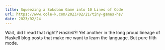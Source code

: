 ```yaml
---
title: Squeezing a Sokoban Game into 10 Lines of Code
url: https://www.cole-k.com/2023/02/21/tiny-games-hs/
date: 2023/02/24
---
```


Wait, did I read that right? *Haskell*?! Yet another in the long proud lineage of Haskell blog posts that make me want to learn the language. But pure filth mode.